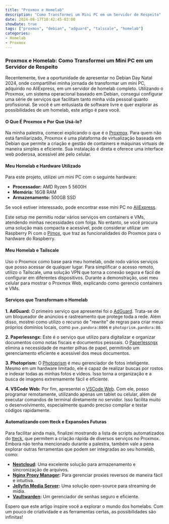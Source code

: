 ```yaml
---
title: "Proxmox e Homelab"
description: "Como Transformei um Mini PC em um Servidor de Respeito"
date: 2024-08-17T10:42:45-03:00
showDate: true
tags: ["proxmox", "debian", "adguard", "talscale", "homelab"]
categories:
- Homelab
- Proxmox
---
```


### Proxmox e Homelab: Como Transformei um Mini PC em um Servidor de Respeito

Recentemente, tive a oportunidade de apresentar no Debian Day Natal 2024, onde compartilhei minha jornada de transformar um mini PC, adquirido no AliExpress, em um servidor de homelab completo. Utilizando o Proxmox, um sistema operacional baseado em Debian, consegui configurar uma série de serviços que facilitam tanto minha vida pessoal quanto profissional. Se você é um entusiasta de software livre e quer explorar as possibilidades de um homelab, este artigo é para você.

#### **O Que É Proxmox e Por Que Usá-lo?**
Na minha palestra, comecei explicando o que é o [Proxmox](https://www.proxmox.com/en/downloads). Para quem não está familiarizado, Proxmox é uma plataforma de virtualização baseada em Debian que permite a criação e gestão de containers e máquinas virtuais de maneira simples e eficiente. Sua instalação é direta e oferece uma interface web poderosa, acessível até pelo celular.

#### **Meu Homelab e Hardware Utilizado**
Para este projeto, utilizei um mini PC com o seguinte hardware:
- **Processador:** AMD Ryzen 5 5600H
- **Memória:** 16GB RAM
- **Armazenamento:** 500GB SSD

Se você estiver interessado, pode encontrar esse mini PC no [AliExpress](https://pt.aliexpress.com/item/1005003443853901.html?spm=a2g0o.order_list.order_list_main.187.4d3ecaa4Qh7Z9i&gatewayAdapt=glo2bra).

Este setup me permitiu rodar vários serviços em containers e VMs, atendendo minhas necessidades com folga. No entanto, se você procura uma solução mais compacta e acessível, pode considerar utilizar um Raspberry Pi com o [Pimox](https://github.com/pimox/pimox7), que traz as funcionalidades do Proxmox para o hardware do Raspberry.

#### **Meu Homelab e Tailscale**
Uso o Proxmox como base para meu homelab, onde rodo vários serviços que posso acessar de qualquer lugar. Para simplificar o acesso remoto, utilizo o Tailscale, uma solução VPN que torna a conexão segura e fácil de configurar em diferentes dispositivos. Durante a demonstração, usei meu celular para mostrar o Proxmox Web, explicando como gerencio containers e VMs.

#### **Serviços que Transformam o Homelab**
**1. AdGuard:**
O primeiro serviço que apresentei foi o [AdGuard](https://tteck.github.io/Proxmox/#adguard-home-lxc). Trata-se de um bloqueador de anúncios e rastreamento que protege toda a rede. Além disso, mostrei como utilizo o recurso de "rewrite" de regras para criar meus próprios domínios locais, como `pve.pandora:8006` e `photoprism.pandora:80`.

**2. Paperlessngx:**
Este é o serviço que utilizo para digitalizar e organizar documentos como notas fiscais e documentos pessoais. O [Paperlessngx](https://tteck.github.io/Proxmox/#paperless-ngx-lxc) elimina a necessidade de manter pilhas de papel, permitindo um gerenciamento eficiente e acessível dos meus documentos.

**3. Photoprism:**
O [Photoprism](https://tteck.github.io/Proxmox/#photoprism-lxc) é meu gerenciador de fotos inteligente. Mesmo em um hardware limitado, ele é capaz de realizar buscas por rostos e indexar todas as minhas fotos e vídeos. Isso torna a organização e a busca de imagens extremamente fácil e eficiente.

**4. VSCode Web:**
Por fim, apresentei o [VSCode Web](https://tteck.github.io/Proxmox/#vs-code-server). Com ele, posso programar remotamente, utilizando apenas um tablet ou celular, além de executar comandos de terminal diretamente no servidor. Isso facilita muito o desenvolvimento, especialmente quando preciso compilar e testar códigos rapidamente.

#### **Automatizando com tteck e Expansões Futuras**
Para facilitar ainda mais, finalizei mostrando a lista de scripts automatizados do [tteck](https://tteck.github.io/Proxmox), que permitem a criação rápida de diversos serviços no Proxmox. Embora não tenha mencionado durante a palestra, também vale a pena explorar outras ferramentas que podem ser integradas ao seu homelab, como:

- **[Nextcloud](https://tteck.github.io/Proxmox/#nextcloud-lxc):** Uma excelente solução para armazenamento e sincronização de arquivos.
- **[Nginx Proxy Manager](https://tteck.github.io/Proxmox/#nginx-proxy-manager-lxc):** Para gerenciar proxies reversos de maneira fácil e intuitiva.
- **[Jellyfin Media Server](https://tteck.github.io/Proxmox/#jellyfin-media-server-lxc):** Uma solução open-source para streaming de mídia.
- **[Vaultwarden](https://tteck.github.io/Proxmox/#vaultwarden-lxc):** Um gerenciador de senhas seguro e eficiente.

Espero que este artigo inspire você a explorar o mundo dos homelabs. Com um pouco de criatividade e as ferramentas certas, as possibilidades são infinitas!
